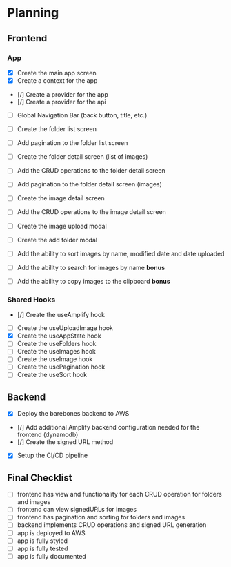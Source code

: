 # Planning

## Frontend

### App

- [X] Create the main app screen
- [X] Create a context for the app
- [/] Create a provider for the app
- [/] Create a provider for the api
- [ ] Global Navigation Bar (back button, title, etc.)
- [ ] Create the folder list screen
- [ ] Add pagination to the folder list screen
- [ ] Create the folder detail screen (list of images)
- [ ] Add the CRUD operations to the folder detail screen
- [ ] Add pagination to the folder detail screen (images)
- [ ] Create the image detail screen
- [ ] Add the CRUD operations to the image detail screen
- [ ] Create the image upload modal
- [ ] Create the add folder modal
- [ ] Add the ability to sort images by name, modified date and date uploaded
- [ ] Add the ability to search for images by name **bonus**
- [ ] Add the ability to copy images to the clipboard **bonus**


### Shared Hooks

- [/] Create the useAmplify hook
- [ ] Create the useUploadImage hook
- [X] Create the useAppState hook
- [ ] Create the useFolders hook
- [ ] Create the useImages hook
- [ ] Create the useImage hook
- [ ] Create the usePagination hook
- [ ] Create the useSort hook

## Backend

- [X] Deploy the barebones backend to AWS
- [/] Add additional Amplify backend configuration needed for the frontend (dynamodb)
- [/] Create the signed URL method
- [X] Setup the CI/CD pipeline

## Final Checklist

- [ ] frontend has view and functionality for each CRUD operation for folders and images
- [ ] frontend can view signedURLs for images
- [ ] frontend has pagination and sorting for folders and images
- [ ] backend implements CRUD operations and signed URL generation
- [ ] app is deployed to AWS
- [ ] app is fully styled
- [ ] app is fully tested
- [ ] app is fully documented
